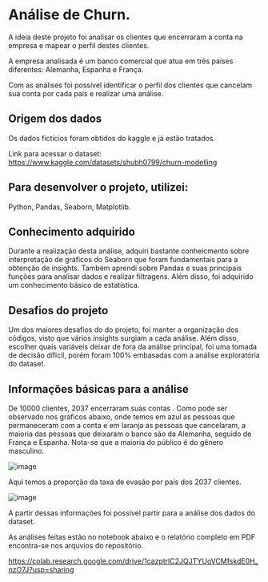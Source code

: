 # Análise de Churn.

A ideia deste projeto foi analisar os clientes que encerraram a conta na empresa e mapear o perfil destes clientes.

A empresa analisada é um banco comercial que atua em três países diferentes: Alemanha, Espanha e França.

Com as análises foi possível identificar o perfil dos clientes que cancelam sua conta por cada país e realizar uma análise.

## Origem dos dados

Os dados fictícios foram obtidos do kaggle e já estão tratados.

Link para acessar o dataset: https://www.kaggle.com/datasets/shubh0799/churn-modelling

## Para desenvolver o projeto, utilizei:
Python, Pandas, Seaborn, Matplotlib.

## Conhecimento adquirido
Durante a realização desta análise, adquiri bastante conheicmento sobre interpretação de gráficos do Seaborn que foram fundamentais para a obtenção de insights. Também aprendi sobre Pandas e suas principais funções para analisar dados e realizar filtragens. Além disso, foi adquirido um conhecimento básico de estatística.

## Desafios do projeto
Um dos maiores desafios do do projeto, foi manter a organização dos códigos, visto que vários insights surgiam a cada análise. Além disso, escolher quais variáveis deixar de fora da análise principal, foi uma tomada de decisão díficil, porém foram 100% embasadas com a análise exploratória do dataset.

## Informações básicas para a análise

De 10000 clientes, 2037 encerraram suas contas . Como pode ser observado nos gráficos abaixo, onde temos em azul as pessoas que permaneceram com a conta e em laranja as pessoas que cancelaram, a maioria das pessoas que deixaram o banco são da Alemanha, seguido de França e Espanha. Nota-se que a maioria do público é do gênero masculino.

![image](https://user-images.githubusercontent.com/97578244/203447466-51a827c9-bc84-4719-bc18-11423857a403.png)

Aqui temos a proporção da taxa de evasão por país dos 2037 clientes.

![image](https://user-images.githubusercontent.com/97578244/203152283-6965cc51-ecb8-4f90-abdd-d59dfaad1e99.png)

A partir dessas informações foi possível partir para a análise dos dados do dataset.

As análises feitas estão no notebook abaixo e o relatório completo em PDF encontra-se nos arquvios do repositório.

https://colab.research.google.com/drive/1cazptrlC2JQJTYUoVCMfskdE0H_nzO7J?usp=sharing
 










